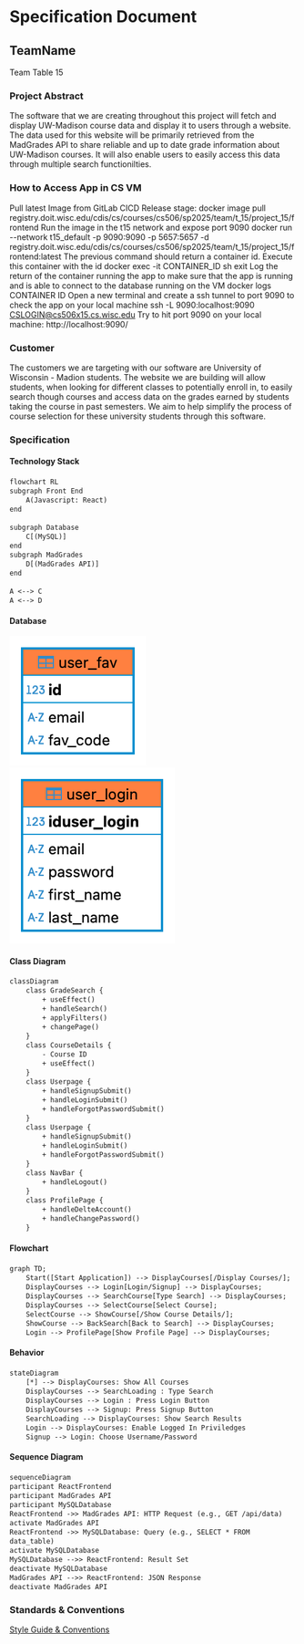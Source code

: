 # Specification Document

## TeamName

<!--The name of your team.-->
Team Table 15

### Project Abstract

<!--A one paragraph summary of what the software will do.-->

The software that we are creating throughout this project will fetch and display UW-Madison course data and display it to users through a website. The data used for this website will be primarily retrieved from the MadGrades API to share reliable and up to date grade information about UW-Madison courses. It will also enable users to easily access this data through multiple search functionilties. 


### How to Access App in CS VM
Pull latest Image from GitLab CICD Release stage:
docker image pull registry.doit.wisc.edu/cdis/cs/courses/cs506/sp2025/team/t_15/project_15/frontend
Run the image in the t15 network and expose port 9090
docker run --network t15_default -p 9090:9090 -p 5657:5657 -d registry.doit.wisc.edu/cdis/cs/courses/cs506/sp2025/team/t_15/project_15/frontend:latest
The previous command should return a container id.  Execute this container with the id
docker exec -it CONTAINER_ID sh
exit
Log the return of the container running the app to make sure that the app is running and is able to connect to the database running on the VM
docker logs CONTAINER ID
Open a new terminal and create a ssh tunnel to port 9090 to check the app on your local machine
ssh -L 9090:localhost:9090  CSLOGIN@cs506x15.cs.wisc.edu
Try to hit port 9090 on your local machine:
http://localhost:9090/


### Customer

<!--A brief description of the customer for this software, both in general (the population who might eventually use such a system) and specifically for this document (the customer(s) who informed this document). Every project will have a customer from the CS506 instructional staff. Requirements should not be derived simply from discussion among team members. Ideally your customer should not only talk to you about requirements but also be excited later in the semester to use the system.-->

The customers we are targeting with our software are University of Wisconsin - Madion students. The website we are building will allow students, when looking for different classes to potentially enroll in, to easily search though courses and access data on the grades earned by students taking the course in past semesters. We aim to help simplify the process of course selection for these university students through this software.

### Specification

<!--A detailed specification of the system. UML, or other diagrams, such as finite automata, or other appropriate specification formalisms, are encouraged over natural language.-->

<!--Include sections, for example, illustrating the database architecture (with, for example, an ERD).-->

<!--Included below are some sample diagrams, including some example tech stack diagrams.-->

#### Technology Stack

```mermaid
flowchart RL
subgraph Front End
	A(Javascript: React)
end
	
subgraph Database
	C[(MySQL)]
end
subgraph MadGrades
	D[(MadGrades API)]
end

A <--> C
A <--> D
```

#### Database
![alt text](./database/t15%20-%20user_fav.png)
![alt text](./database/t15%20-%20user_login.png)




#### Class Diagram
```mermaid
classDiagram
    class GradeSearch {
        + useEffect()
        + handleSearch()
        + applyFilters()
        + changePage()
    }
    class CourseDetails {
        - Course ID
        + useEffect()
    }
    class Userpage {
        + handleSignupSubmit()
        + handleLoginSubmit()
        + handleForgotPasswordSubmit()
    }
    class Userpage {
        + handleSignupSubmit()
        + handleLoginSubmit()
        + handleForgotPasswordSubmit()
    }
    class NavBar {
        + handleLogout()
    }
    class ProfilePage {
        + handleDelteAccount()
        + handleChangePassword()
    }

```

#### Flowchart
```mermaid
graph TD;
    Start([Start Application]) --> DisplayCourses[/Display Courses/];
    DisplayCourses --> Login[Login/Signup] --> DisplayCourses;
    DisplayCourses --> SearchCourse[Type Search] --> DisplayCourses;
    DisplayCourses --> SelectCourse[Select Course];
    SelectCourse --> ShowCourse[/Show Course Details/];
    ShowCourse --> BackSearch[Back to Search] --> DisplayCourses;
    Login --> ProfilePage[Show Profile Page] --> DisplayCourses;
```

#### Behavior
```mermaid
stateDiagram
    [*] --> DisplayCourses: Show All Courses
    DisplayCourses --> SearchLoading : Type Search
    DisplayCourses --> Login : Press Login Button
    DisplayCourses --> Signup: Press Signup Button
    SearchLoading --> DisplayCourses: Show Search Results
    Login --> DisplayCourses: Enable Logged In Priviledges
    Signup --> Login: Choose Username/Password
```

#### Sequence Diagram

```mermaid
sequenceDiagram
participant ReactFrontend
participant MadGrades API
participant MySQLDatabase
ReactFrontend ->> MadGrades API: HTTP Request (e.g., GET /api/data)
activate MadGrades API
ReactFrontend ->> MySQLDatabase: Query (e.g., SELECT * FROM data_table)
activate MySQLDatabase
MySQLDatabase -->> ReactFrontend: Result Set
deactivate MySQLDatabase
MadGrades API -->> ReactFrontend: JSON Response
deactivate MadGrades API
```

### Standards & Conventions

<!--This is a link to a seperate coding conventions document / style guide-->
[Style Guide & Conventions](STYLE.md)